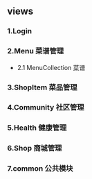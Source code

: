 ## views
### 1.Login
### 2.Menu 菜谱管理
- 2.1 MenuCollection 菜谱
### 3.ShopItem 菜品管理
### 4.Community 社区管理
### 5.Health 健康管理
### 6.Shop 商城管理
### 7.common 公共模块
